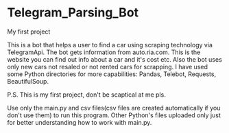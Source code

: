 # Telegram_Parsing_Bot

My first project

This is a bot that helps a user to find a car using scraping technology via TelegramApi. The bot gets information from auto.ria.com. 
This is the website you can find out info about a car and it's cost etc. Also the bot uses only new cars not resaled or not rented cars for scrapping. 
I have used some Python directories for more capabilities: Pandas, Telebot, Requests, BeautifulSoup.  

P.S. This is my first project, don't be scaptical at me pls.

Use only the main.py and csv files(csv files are created automatically if you don't use them) to run this program.
Other Python's files uploaded only just for better understanding how to work with main.py.

